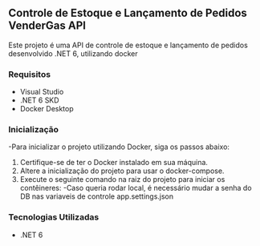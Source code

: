 ## Controle de Estoque e Lançamento de Pedidos VenderGas API

Este projeto é uma API de controle de estoque e lançamento de pedidos desenvolvido .NET 6, utilizando docker

### Requisitos

- Visual Studio
- .NET 6 SKD
- Docker Desktop



### Inicialização
-Para inicializar o projeto utilizando Docker, siga os passos abaixo:
  1. Certifique-se de ter o Docker instalado em sua máquina.
  2. Altere a inicialização do projeto para usar o docker-compose.
  3. Execute o seguinte comando na raiz do projeto para iniciar os contêineres:
-Caso queria rodar local, é necessário mudar a senha do DB nas variaveis de controle app.settings.json

### Tecnologias Utilizadas

- .NET 6

